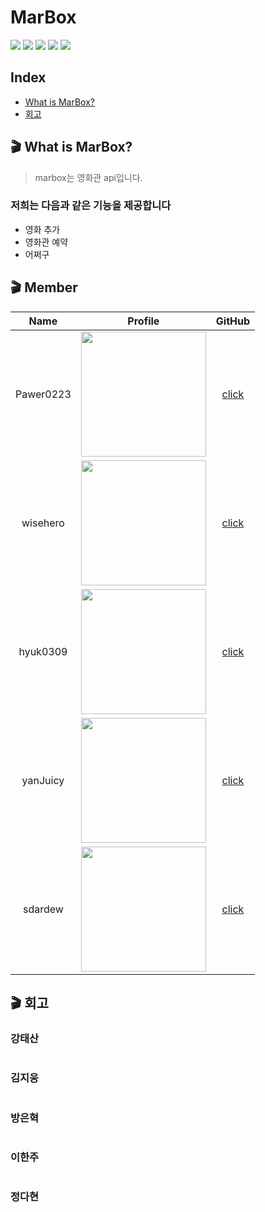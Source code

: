 # MarBox

<img src="https://img.shields.io/badge/Java-17-green.svg"/>
<img src="https://img.shields.io/badge/Spring Boot-2.7.0-green.svg"/>
<img src="https://img.shields.io/badge/gradle-7.4.1-green.svg"/>
<img src="https://img.shields.io/github/issues/prgrms-be-devcourse/BE-02-MarBox">
<img src="https://img.shields.io/github/forks/prgrms-be-devcourse/BE-02-MarBox">

## Index
- [What is MarBox?](#what-is-marbox?)
- [회고](#회고)

## 🎬 What is MarBox?
> marbox는 영화관 api입니다.

### 저희는 다음과 같은 기능을 제공합니다
- 영화 추가
- 영화관 예약
- 어쩌구


## 🎬 Member
|   Name    | Profile                                                                          | GitHub                                |
|:---------:|----------------------------------------------------------------------------------|:-------------------------------------:|
| Pawer0223 | <img src="https://avatars.githubusercontent.com/u/26343023?v=4" width = "200px"> | [click](https://github.com/Pawer0223) |
| wisehero  | <img src="https://avatars.githubusercontent.com/u/54886222?v=4" width = "200px"> | [click](https://github.com/wisehero)  |
| hyuk0309  | <img src="https://avatars.githubusercontent.com/u/29492667?v=4" width = "200px"> | [click](https://github.com/hyuk0309)  |
| yanJuicy  | <img src="https://avatars.githubusercontent.com/u/43159295?v=4" width = "200px"> | [click](https://github.com/yanJuicy)  |
|  sdardew  | <img src="https://avatars.githubusercontent.com/u/86591021?v=4" width = "200px"> | [click](https://github.com/sdardew)   |

## 🎬 회고
### 강태산
``` text

```
### 김지웅
``` text

```
### 방은혁
``` text

```
### 이한주
``` text

```
### 정다현
``` text

```